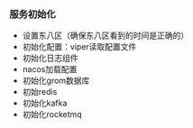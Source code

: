 ### 服务初始化
* 设置东八区（确保东八区看到的时间是正确的）
* 初始化配置：viper读取配置文件
* 初始化日志组件
* nacos加载配置
* 初始化grom数据库
* 初始redis
* 初始化kafka
* 初始化rocketmq
